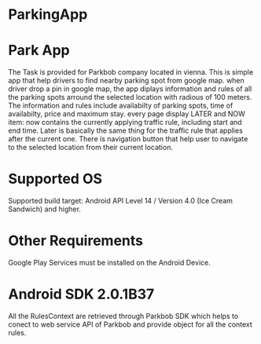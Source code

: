 # ParkingApp


# Park App

The Task is provided for Parkbob company located in vienna. This is simple app that help drivers to find nearby parking spot from google map. when driver drop a pin in google map, the app diplays information and rules of all the parking spots arround the selected location with radious of 100 meters. The information and rules include availabilty of parking spots, time of availabilty, price and maximum stay.
every page display LATER and NOW item: now contains the currently applying traffic rule, including start and end time. Later is basically the same thing for the traffic rule that applies after the current one.
There is navigation button that help user to navigate to the selected location from their current location. 


# Supported OS

Supported build target: Android API Level 14 / Version 4.0 (Ice Cream Sandwich) and higher.



# Other Requirements

Google Play Services must be installed on the Android Device.


# Android SDK 2.0.1B37

 All the RulesContext are retrieved through Parkbob SDK which helps to conect to web service API of Parkbob and provide object for all the context rules.



